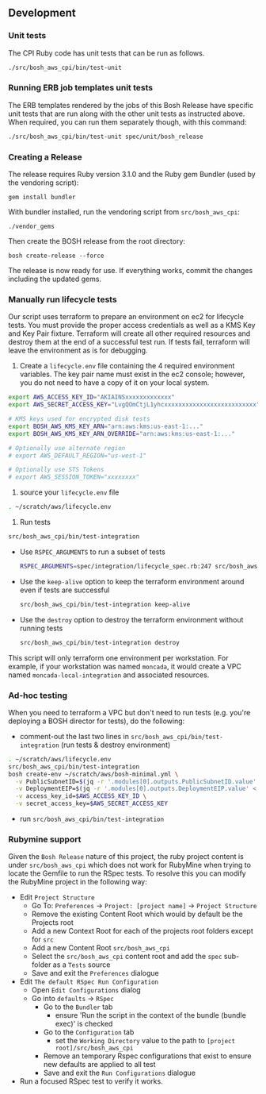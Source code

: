 ## Development

### Unit tests

The CPI Ruby code has unit tests that can be run as follows.

```bash
./src/bosh_aws_cpi/bin/test-unit
```

### Running ERB job templates unit tests

The ERB templates rendered by the jobs of this Bosh Release have specific unit
tests that are run along with the other unit tests as instructed above. When
required, you can run them separately though, with this command:

```bash
./src/bosh_aws_cpi/bin/test-unit spec/unit/bosh_release
```

### Creating a Release

The release requires Ruby version 3.1.0 and the Ruby gem Bundler (used by the vendoring script):

```
gem install bundler
```

With bundler installed, run the vendoring script from `src/bosh_aws_cpi`:

```
./vendor_gems
```

Then create the BOSH release from the root directory:

```
bosh create-release --force
```

The release is now ready for use. If everything works, commit the changes including the updated gems.

### Manually run lifecycle tests

Our script uses terraform to prepare an environment on ec2 for lifecycle tests.
You must provide the proper access credentials as well as a KMS Key and Key
Pair fixture. Terraform will create all other required resources and destroy
them at the end of a successful test run. If tests fail, terraform will leave
the environment as is for debugging.

1. Create a `lifecycle.env` file containing the 4 required environment variables. The key
pair name must exist in the ec2 console; however, you do not need to have a copy
of it on your local system.
  ```bash
  export AWS_ACCESS_KEY_ID="AKIAINSxxxxxxxxxxxxx"
  export AWS_SECRET_ACCESS_KEY="LvgQOmCtjL1yhcxxxxxxxxxxxxxxxxxxxxxxxxxx"

  # KMS keys used for encrypted disk tests
  export BOSH_AWS_KMS_KEY_ARN="arn:aws:kms:us-east-1:..."
  export BOSH_AWS_KMS_KEY_ARN_OVERRIDE="arn:aws:kms:us-east-1:..."

  # Optionally use alternate region
  # export AWS_DEFAULT_REGION="us-west-1"

  # Optionally use STS Tokens
  # export AWS_SESSION_TOKEN="xxxxxxxx"
  ```
1. source your `lifecycle.env` file
  ```bash
  . ~/scratch/aws/lifecycle.env
  ```
1. Run tests
  ```bash
  src/bosh_aws_cpi/bin/test-integration
  ```
  * Use `RSPEC_ARGUMENTS` to run a subset of tests
    ```bash
    RSPEC_ARGUMENTS=spec/integration/lifecycle_spec.rb:247 src/bosh_aws_cpi/bin/test-integration
    ```
  * Use the `keep-alive` option to keep the terraform environment around even if tests are successful
    ```bash
    src/bosh_aws_cpi/bin/test-integration keep-alive
    ```
  * Use the `destroy` option to destroy the terraform environment without running tests
    ```bash
    src/bosh_aws_cpi/bin/test-integration destroy
    ```


This script will only terraform one environment per workstation. For example,
if your workstation was named `moncada`, it would create a VPC named
`moncada-local-integration` and associated resources.


### Ad-hoc testing

When you need to terraform a VPC but don't need to run tests (e.g. you're deploying a BOSH director for tests), do the following:

* comment-out the last two lines in `src/bosh_aws_cpi/bin/test-integration` (run tests & destroy environment)

```bash
. ~/scratch/aws/lifecycle.env
src/bosh_aws_cpi/bin/test-integration
bosh create-env ~/scratch/aws/bosh-minimal.yml \
  -v PublicSubnetID=$(jq -r '.modules[0].outputs.PublicSubnetID.value' < /tmp/integration-terraform-state-us-west-1.tfstate) \
  -v DeploymentEIP=$(jq -r '.modules[0].outputs.DeploymentEIP.value' < /tmp/integration-terraform-state-us-west-1.tfstate) \
  -v access_key_id=$AWS_ACCESS_KEY_ID \
  -v secret_access_key=$AWS_SECRET_ACCESS_KEY
```
* run `src/bosh_aws_cpi/bin/test-integration`

### Rubymine support

Given the `Bosh Release` nature of this project, the ruby project content is under `src/bosh_aws_cpi` which does not
work for RubyMine when trying to locate the Gemfile to run the RSpec tests.  To resolve this you can modify the
RubyMine project in the following way:

- Edit `Project Structure`
  - Go To: `Preferences` -> `Project: [project name]` -> `Project Structure`
  - Remove the existing Content Root which would by default be the Projects root
  - Add a new Context Root for each of the projects root folders except for `src`
  - Add a new Content Root `src/bosh_aws_cpi`
  - Select the `src/bosh_aws_cpi` content root and add the `spec` sub-folder as a `Tests` source
  - Save and exit the `Preferences` dialogue
- Edit `The default RSpec Run Configuration`
  - Open `Edit Configurations` dialog
  - Go into `defaults` -> `RSpec`
    - Go to the `Bundler` tab
      - ensure 'Run the script in the context of the bundle (bundle exec)' is checked
    - Go to the `Configuration` tab
      - set the `Working Directory` value to the path to `[project root]/src/bosh_aws_cpi`
    - Remove an temporary Rspec configurations that exist to ensure new defaults are applied to all test
    - Save and exit the `Run Configurations` dialogue
- Run a focused RSpec test to verify it works.
